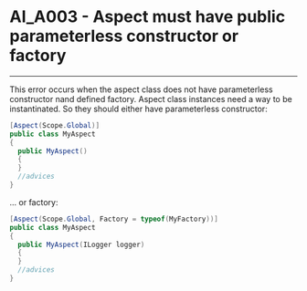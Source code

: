 # AI_A003 - Aspect must have public parameterless constructor or factory
---
This error occurs when the aspect class does not have parameterless constructor nand defined factory.
Aspect class instances need a way to be instantinated. So they should either have parameterless constructor:
```c#
[Aspect(Scope.Global)]
public class MyAspect
{
  public MyAspect()
  {
  }
  //advices
}
```
... or factory:
```c#
[Aspect(Scope.Global, Factory = typeof(MyFactory))]
public class MyAspect
{
  public MyAspect(ILogger logger)
  {
  }
  //advices
}
```
